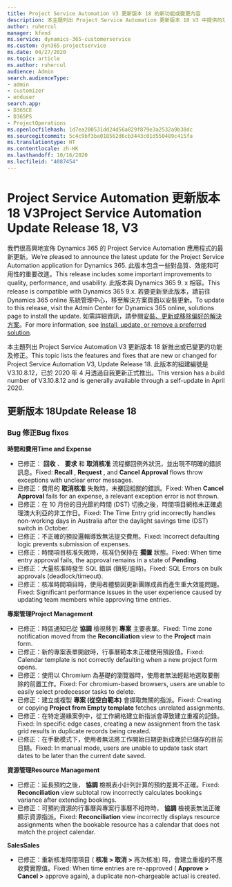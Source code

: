 ```yaml
---
title: Project Service Automation V3 更新版本 18 的新功能或變更內容
description: 本主題列出 Project Service Automation 更新版本 18 V3 中提供的功能和修正。
author: ruhercul
manager: kfend
ms.service: dynamics-365-customerservice
ms.custom: dyn365-projectservice
ms.date: 04/27/2020
ms.topic: article
ms.author: ruhercul
audience: Admin
search.audienceType:
- admin
- customizer
- enduser
search.app:
- D365CE
- D365PS
- ProjectOperations
ms.openlocfilehash: 1d7ea200531dd24d56a829f879e3a2532a9b38dc
ms.sourcegitcommit: 5c4c9bf3ba018562d6cb3443c01d550489c415fa
ms.translationtype: HT
ms.contentlocale: zh-HK
ms.lasthandoff: 10/16/2020
ms.locfileid: "4087454"
---
```

# <a name="project-service-automation-update-release-18-v3"></a><span data-ttu-id="89924-103">Project Service Automation 更新版本 18 V3</span><span class="sxs-lookup"><span data-stu-id="89924-103">Project Service Automation Update Release 18, V3</span></span>

<span data-ttu-id="89924-104">我們很高興地宣佈 Dynamics 365 的 Project Service Automation 應用程式的最新更新。</span><span class="sxs-lookup"><span data-stu-id="89924-104">We’re pleased to announce the latest update for the Project Service Automation application for Dynamics 365.</span></span> <span data-ttu-id="89924-105">此版本包含一些對品質、效能和可用性的重要改進。</span><span class="sxs-lookup"><span data-stu-id="89924-105">This release includes some important improvements to quality, performance, and usability.</span></span> <span data-ttu-id="89924-106">此版本與 Dynamics 365 9. x 相容。</span><span class="sxs-lookup"><span data-stu-id="89924-106">This release is compatible with Dynamics 365 9.x.</span></span> <span data-ttu-id="89924-107">若要更新至此版本，請前往 Dynamics 365 online 系統管理中心，移至解決方案頁面以安裝更新。</span><span class="sxs-lookup"><span data-stu-id="89924-107">To update to this release, visit the Admin Center for Dynamics 365 online, solutions page to install the update.</span></span> <span data-ttu-id="89924-108">如需詳細資訊，請參閱[安裝、更新或移除偏好的解決方案](https://docs.microsoft.com/power-platform/admin/install-remove-preferred-solution)。</span><span class="sxs-lookup"><span data-stu-id="89924-108">For more information, see [Install, update, or remove a preferred solution](https://docs.microsoft.com/power-platform/admin/install-remove-preferred-solution).</span></span>

<span data-ttu-id="89924-109">本主題列出 Project Service Automation V3 更新版本 18 新推出或已變更的功能及修正。</span><span class="sxs-lookup"><span data-stu-id="89924-109">This topic lists the features and fixes that are new or changed for Project Service Automation V3, Update Release 18.</span></span> <span data-ttu-id="89924-110">此版本的組建編號是 V3.10.8.12，已於 2020 年 4 月透過自我更新正式推出。</span><span class="sxs-lookup"><span data-stu-id="89924-110">This version has a build number of V3.10.8.12 and is generally available through a self-update in April 2020.</span></span>

## <a name="update-release-18"></a><span data-ttu-id="89924-111">更新版本 18</span><span class="sxs-lookup"><span data-stu-id="89924-111">Update Release 18</span></span>

### <a name="bug-fixes"></a><span data-ttu-id="89924-112">Bug 修正</span><span class="sxs-lookup"><span data-stu-id="89924-112">Bug fixes</span></span>

<span data-ttu-id="89924-113">**時間和費用**</span><span class="sxs-lookup"><span data-stu-id="89924-113">**Time and Expense**</span></span>

- <span data-ttu-id="89924-114">已修正： **回收** 、 **要求** 和 **取消核准** 流程擲回例外狀況，並出現不明確的錯誤訊息。</span><span class="sxs-lookup"><span data-stu-id="89924-114">Fixed: **Recall** , **Request** , and **Cancel Approval** flows throw exceptions with unclear error messages.</span></span>
- <span data-ttu-id="89924-115">已修正：費用的 **取消核准** 失敗時，未擲回相關的錯誤。</span><span class="sxs-lookup"><span data-stu-id="89924-115">Fixed: When **Cancel Approval** fails for an expense, a relevant exception error is not thrown.</span></span>
- <span data-ttu-id="89924-116">已修正：在 10 月份的日光節約時間 (DST) 切換之後，時間項目網格未正確處理澳大利亞的非工作日。</span><span class="sxs-lookup"><span data-stu-id="89924-116">Fixed: The Time Entry grid incorrectly handles non-working days in Australia after the daylight savings time (DST) switch in October.</span></span>
- <span data-ttu-id="89924-117">已修正：不正確的預設邏輯導致無法提交費用。</span><span class="sxs-lookup"><span data-stu-id="89924-117">Fixed: Incorrect defaulting logic prevents submission of expenses.</span></span>
- <span data-ttu-id="89924-118">已修正：時間項目核准失敗時，核准仍保持在 **擱置** 狀態。</span><span class="sxs-lookup"><span data-stu-id="89924-118">Fixed: When time entry approval fails, the approval remains in a state of **Pending**.</span></span>
- <span data-ttu-id="89924-119">已修正：大量核准時發生 SQL 錯誤 (鎖死/逾時)。</span><span class="sxs-lookup"><span data-stu-id="89924-119">Fixed: SQL Errors on bulk approvals (deadlock/timeout).</span></span>
- <span data-ttu-id="89924-120">已修正：核准時間項目時，使用者體驗因更新團隊成員而產生重大效能問題。</span><span class="sxs-lookup"><span data-stu-id="89924-120">Fixed: Significant performance issues in the user experience caused by updating team members while approving time entries.</span></span>

<span data-ttu-id="89924-121">**專案管理**</span><span class="sxs-lookup"><span data-stu-id="89924-121">**Project Management**</span></span>

- <span data-ttu-id="89924-122">已修正：時區通知已從 **協調** 檢視移到 **專案** 主要表單。</span><span class="sxs-lookup"><span data-stu-id="89924-122">Fixed: Time zone notification moved from the **Reconciliation** view to the **Project** main form.</span></span>
- <span data-ttu-id="89924-123">已修正：新的專案表單開啟時，行事曆範本未正確使用預設值。</span><span class="sxs-lookup"><span data-stu-id="89924-123">Fixed: Calendar template is not correctly defaulting when a new project form opens.</span></span>
- <span data-ttu-id="89924-124">已修正：使用以 Chromium 為基礎的瀏覽器時，使用者無法輕鬆地選取要刪除的前置工作。</span><span class="sxs-lookup"><span data-stu-id="89924-124">Fixed: For chromium-based browsers, users are unable to easily select predecessor tasks to delete.</span></span>
- <span data-ttu-id="89924-125">已修正：建立或複製 **專案 (從空白範本)** 會擷取無關的指派。</span><span class="sxs-lookup"><span data-stu-id="89924-125">Fixed: Creating or copying **Project from Empty template** fetches unrelated assignments.</span></span>
- <span data-ttu-id="89924-126">已修正：在特定邊緣案例中，從工作網格建立新指派會導致建立重複的記錄。</span><span class="sxs-lookup"><span data-stu-id="89924-126">Fixed: In specific edge cases, creating a new assignment from the task grid results in duplicate records being created.</span></span>
- <span data-ttu-id="89924-127">已修正：在手動模式下，使用者無法將工作開始日期更新成晚於已儲存的目前日期。</span><span class="sxs-lookup"><span data-stu-id="89924-127">Fixed: In manual mode, users are unable to update task start dates to be later than the current date saved.</span></span>

<span data-ttu-id="89924-128">**資源管理**</span><span class="sxs-lookup"><span data-stu-id="89924-128">**Resource Management**</span></span>

- <span data-ttu-id="89924-129">已修正：延長預約之後， **協調** 檢視表小計列計算的預約差異不正確。</span><span class="sxs-lookup"><span data-stu-id="89924-129">Fixed: **Reconciliation** view subtotal row incorrectly calculates bookings variance after extending bookings.</span></span>
- <span data-ttu-id="89924-130">已修正：可預約資源的行事曆與專案行事曆不相符時， **協調** 檢視表無法正確顯示資源指派。</span><span class="sxs-lookup"><span data-stu-id="89924-130">Fixed: **Reconciliation** view incorrectly displays resource assignments when the bookable resource has a calendar that does not match the project calendar.</span></span>

<span data-ttu-id="89924-131">**Sales**</span><span class="sxs-lookup"><span data-stu-id="89924-131">**Sales**</span></span>

- <span data-ttu-id="89924-132">已修正：重新核准時間項目 ( **核准 > 取消 >** 再次核准) 時，會建立重複的不應收費實際值。</span><span class="sxs-lookup"><span data-stu-id="89924-132">Fixed: When time entries are re-approved ( **Approve > Cancel >** approve again), a duplicate non-chargeable actual is created.</span></span>
